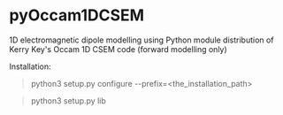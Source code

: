 # pyOccam1DCSEM
1D electromagnetic dipole modelling using Python module distribution of Kerry Key's Occam 1D CSEM code
(forward modelling only)

Installation:
> python3 setup.py configure --prefix=<the_installation_path>

> python3 setup.py lib
